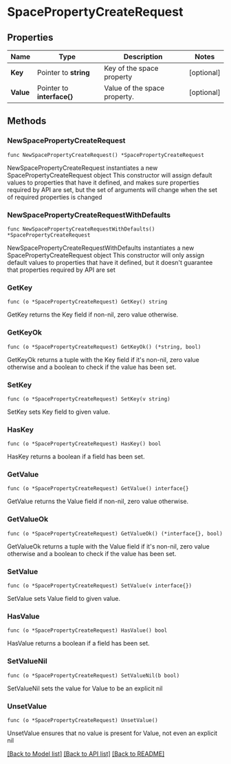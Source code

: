 # SpacePropertyCreateRequest

## Properties

Name | Type | Description | Notes
------------ | ------------- | ------------- | -------------
**Key** | Pointer to **string** | Key of the space property | [optional] 
**Value** | Pointer to **interface{}** | Value of the space property. | [optional] 

## Methods

### NewSpacePropertyCreateRequest

`func NewSpacePropertyCreateRequest() *SpacePropertyCreateRequest`

NewSpacePropertyCreateRequest instantiates a new SpacePropertyCreateRequest object
This constructor will assign default values to properties that have it defined,
and makes sure properties required by API are set, but the set of arguments
will change when the set of required properties is changed

### NewSpacePropertyCreateRequestWithDefaults

`func NewSpacePropertyCreateRequestWithDefaults() *SpacePropertyCreateRequest`

NewSpacePropertyCreateRequestWithDefaults instantiates a new SpacePropertyCreateRequest object
This constructor will only assign default values to properties that have it defined,
but it doesn't guarantee that properties required by API are set

### GetKey

`func (o *SpacePropertyCreateRequest) GetKey() string`

GetKey returns the Key field if non-nil, zero value otherwise.

### GetKeyOk

`func (o *SpacePropertyCreateRequest) GetKeyOk() (*string, bool)`

GetKeyOk returns a tuple with the Key field if it's non-nil, zero value otherwise
and a boolean to check if the value has been set.

### SetKey

`func (o *SpacePropertyCreateRequest) SetKey(v string)`

SetKey sets Key field to given value.

### HasKey

`func (o *SpacePropertyCreateRequest) HasKey() bool`

HasKey returns a boolean if a field has been set.

### GetValue

`func (o *SpacePropertyCreateRequest) GetValue() interface{}`

GetValue returns the Value field if non-nil, zero value otherwise.

### GetValueOk

`func (o *SpacePropertyCreateRequest) GetValueOk() (*interface{}, bool)`

GetValueOk returns a tuple with the Value field if it's non-nil, zero value otherwise
and a boolean to check if the value has been set.

### SetValue

`func (o *SpacePropertyCreateRequest) SetValue(v interface{})`

SetValue sets Value field to given value.

### HasValue

`func (o *SpacePropertyCreateRequest) HasValue() bool`

HasValue returns a boolean if a field has been set.

### SetValueNil

`func (o *SpacePropertyCreateRequest) SetValueNil(b bool)`

 SetValueNil sets the value for Value to be an explicit nil

### UnsetValue
`func (o *SpacePropertyCreateRequest) UnsetValue()`

UnsetValue ensures that no value is present for Value, not even an explicit nil

[[Back to Model list]](../README.md#documentation-for-models) [[Back to API list]](../README.md#documentation-for-api-endpoints) [[Back to README]](../README.md)


